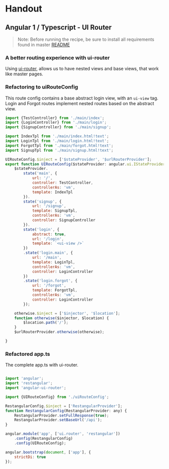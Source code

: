 # Handout
## Angular 1 / Typescript - UI Router 


> Note: Before running the recipe, be sure to install all requirements found in master [README](https://github.com/molekilla/rutha-2016)

###  A better routing experience with ui-router 

Using [ui-router](https://github.com/angular-ui/ui-router), allows us to have nested views and base views, that work like master pages.

### Refactoring to uiRouteConfig

This route config contains a base abstract login view, with an `ui-view` tag.
Login and Forgot routes implement nested routes based on the abstract view.

```javascript
import {TestController} from './main/index';
import {LoginController} from './main/login';
import {SignupController} from './main/signup';

import IndexTpl from './main/index.html!text';
import LoginTpl from './main/login.html!text';
import ForgotTpl from './main/forgot.html!text';
import SignupTpl from './main/signup.html!text';

UIRouteConfig.$inject = ['$stateProvider', '$urlRouterProvider'];
export function UIRouteConfig($stateProvider: angular.ui.IStateProvider, $urlRouterProvider: angular.ui.IUrlRouterProvider) {
    $stateProvider.
        state('main', {
            url: '/',
            controller: TestController,
            controllerAs: 'vm',
            template: IndexTpl
        }).
        state('signup', {
            url: '/signup',
            template: SignupTpl,
            controllerAs: 'vm',
            controller: SignupController
        }).
        state('login', {
            abstract: true,
            url: '/login',
            template: `<ui-view />`
        })
        .state('login.main', {
            url: '/main',
            template: LoginTpl,
            controllerAs: 'vm',
            controller: LoginController
        })
        .state('login.forgot', {
            url: '/forgot',
            template: ForgotTpl,
            controllerAs: 'vm',
            controller: LoginController
        });

    otherwise.$inject = ['$injector', '$location'];
    function otherwise($injector, $location) {
        $location.path('/');
    }
    $urlRouterProvider.otherwise(otherwise);

}
```

### Refactored app.ts

The complete app.ts with ui-router.

```javascript

import 'angular';
import 'restangular';
import 'angular-ui-router';

import {UIRouteConfig} from './uiRouteConfig';

RestangularConfig.$inject = ['RestangularProvider'];
function RestangularConfig(RestangularProvider: any) {
    RestangularProvider.setFullResponse(true);
    RestangularProvider.setBaseUrl('/api');
}

angular.module('app', ['ui.router', 'restangular'])
    .config(RestangularConfig)
    .config(UIRouteConfig);

angular.bootstrap(document, ['app'], {
    strictDi: true
});
```